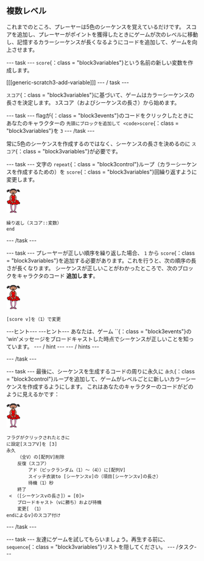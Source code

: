 ## 複数レベル

これまでのところ、プレーヤーは5色のシーケンスを覚えているだけです。 スコアを追加し、プレーヤーがポイントを獲得したときにゲームが次のレベルに移動し、記憶するカラーシーケンスが長くなるようにコードを追加して、ゲームを向上させます。

\--- task \--- `score`{：class = "block3variables"}という名前の新しい変数を作成します。

[[[generic-scratch3-add-variable]]] \--- / task \---

`スコア`{：class = "block3variables"}に基づいて、ゲームはカラーシーケンスの長さを決定します。 `3`スコア（およびシーケンスの長さ）から始めます。

\--- task \--- flagが</code>{：class = "block3events"}のコードをクリックしたときにあなたのキャラクターの `先頭にブロックを追加して <code>score`{：class = "block3variables"}を `3` \--- /task \---

常に5色のシーケンスを作成するのではなく、シーケンスの長さを決めるのに `スコア`{：class = "block3variables"}が必要です。

\--- task \--- 文字の `repeat`{：class = "block3control"}ループ（カラーシーケンスを作成するための）を `score`{：class = "block3variables"}回繰り返すように変更します。

![スプライト](images/ballerina.png)

```blocks3
繰り返し（スコア::変数）
end
```

\--- /task \---

\--- task \--- プレーヤーが正しい順序を繰り返した場合、 `1` から `score`{：class = "block3variables"}を追加する必要があります。これを行うと、次の順序の長さが長くなります。 シーケンスが正しいことがわかったところで、次のブロックをキャラクタのコード **追加します**。

![スプライト](images/ballerina.png)

```blocks3
[score v]を（1）で変更
```

\---ヒント\--- \---ヒント\--- あなたは、ゲーム ``{：class = "block3events"}の 'win'メッセージをブロードキャストした時点でシーケンスが正しいことを知っています。 \--- / hint \--- \--- / hints \---

\--- /task \---

\--- task \--- 最後に、シーケンスを生成するコードの周りに永久に `永久`{：class = "block3control"}ループを追加して、ゲームがレベルごとに新しいカラーシーケンスを作成するようにします。 これはあなたのキャラクターのコードがどのように見えるかです：

![バレリーナ](images/ballerina.png)

```blocks3
フラグがクリックされたときに
に設定[スコアV]を [3]
永久
    （全V）の[配列V]削除
    反復（スコア）
        アド（ピックランダム（1）〜（4））に[配列V]
        スイッチ衣装to [シーケンスv]の（項目[シーケンスv]の長さ）
        待機（1）秒
    終了
 < （[シーケンスvの長さ]）= [0]>
    ブロードキャスト（vに勝ち）および待機
    変更[ （1）
endによるv]のスコア付け
```

\--- /task \---

\--- task \--- 友達にゲームを試してもらいましょう。再生する前に、 `sequence`{：class = "block3variables"}リストを隠してください。 \--- /タスク\---